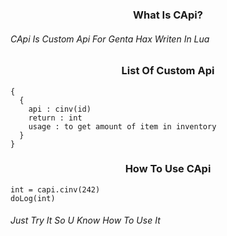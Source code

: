 <h3 align="center">What Is CApi?</h3>

<h6>CApi Is Custom Api For Genta Hax Writen In Lua</h6>

<h3 align="center">List Of Custom Api</h3>

```
{
  {
    api : cinv(id)
    return : int
    usage : to get amount of item in inventory
  }
}
```

<h3 align="center">How To Use CApi</h3>

```
int = capi.cinv(242)
doLog(int)
```

<h6>Just Try It So U Know How To Use It</h6>
